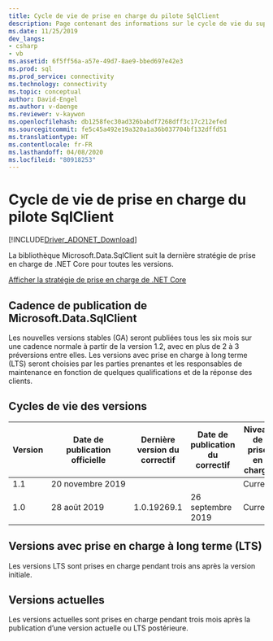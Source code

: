 ```yaml
---
title: Cycle de vie de prise en charge du pilote SqlClient
description: Page contenant des informations sur le cycle de vie du support technique.
ms.date: 11/25/2019
dev_langs:
- csharp
- vb
ms.assetid: 6f5ff56a-a57e-49d7-8ae9-bbed697e42e3
ms.prod: sql
ms.prod_service: connectivity
ms.technology: connectivity
ms.topic: conceptual
author: David-Engel
ms.author: v-daenge
ms.reviewer: v-kaywon
ms.openlocfilehash: db1258fec30ad326babdf7268dff3c17c212efed
ms.sourcegitcommit: fe5c45a492e19a320a1a36b037704bf132dffd51
ms.translationtype: HT
ms.contentlocale: fr-FR
ms.lasthandoff: 04/08/2020
ms.locfileid: "80918253"
---
```

# <a name="sqlclient-driver-support-lifecycle"></a>Cycle de vie de prise en charge du pilote SqlClient

[!INCLUDE[Driver_ADONET_Download](../../includes/driver_adonet_download.md)]

La bibliothèque Microsoft.Data.SqlClient suit la dernière stratégie de prise en charge de .NET Core pour toutes les versions.

[Afficher la stratégie de prise en charge de .NET Core](https://dotnet.microsoft.com/platform/support/policy/dotnet-core)

## <a name="microsoftdatasqlclient-release-cadence"></a>Cadence de publication de Microsoft.Data.SqlClient

Les nouvelles versions stables (GA) seront publiées tous les six mois sur une cadence normale à partir de la version 1.2, avec en plus de 2 à 3 préversions entre elles. Les versions avec prise en charge à long terme (LTS) seront choisies par les parties prenantes et les responsables de maintenance en fonction de quelques qualifications et de la réponse des clients.

## <a name="release-life-cycles"></a>Cycles de vie des versions

| Version | Date de publication officielle | Dernière version du correctif | Date de publication du correctif | Niveau de prise en charge  | Fin du support |
| -- | -- | -- | -- | -- | -- |
| 1.1 | 20 novembre 2019 |  |  | Current |  |
| 1.0 | 28 août 2019 | 1.0.19269.1 | 26 septembre 2019 | Current | 20 février 2020 |

## <a name="long-term-support-lts-releases"></a>Versions avec prise en charge à long terme (LTS)

Les versions LTS sont prises en charge pendant trois ans après la version initiale.

## <a name="current-releases"></a>Versions actuelles

Les versions actuelles sont prises en charge pendant trois mois après la publication d’une version actuelle ou LTS postérieure.
